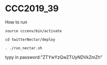 # CCC2019_39
How to run
```
source cccenv/bin/activate
```
```
cd twitterNectar/deploy
```
```
. ./run_nectar.sh
```
typy in password:"ZTYwYzQwZTUyNDVkZmZh"
